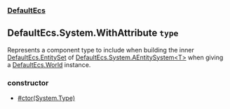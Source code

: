 ### [DefaultEcs](./DefaultEcs.md 'DefaultEcs')
## DefaultEcs.System.WithAttribute `type`
Represents a component type to include when building the inner [DefaultEcs.EntitySet](./DefaultEcs-EntitySet.md 'DefaultEcs.EntitySet') of [DefaultEcs.System.AEntitySystem&lt;T&gt;](./DefaultEcs-System-AEntitySystem-T-.md 'DefaultEcs.System.AEntitySystem&lt;T&gt;') when giving a [DefaultEcs.World](./DefaultEcs-World.md 'DefaultEcs.World') instance.
### constructor
- [#ctor(System.Type)](./DefaultEcs-System-WithAttribute--ctor(System-Type).md 'DefaultEcs.System.WithAttribute.#ctor(System.Type)')
